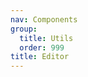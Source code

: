 ```yaml
---
nav: Components
group:
  title: Utils
  order: 999
title: Editor
---
```


<code src="../components/Editor/index.tsx" inline></code>
